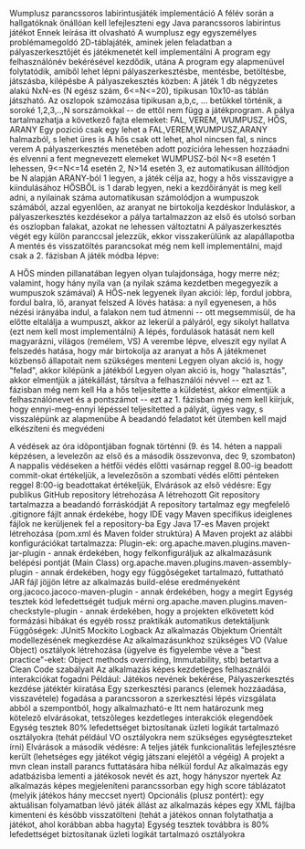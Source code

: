 Wumplusz parancssoros labirintusjáték implementáció
A félév során a hallgatóknak önállóan kell lefejleszteni egy Java parancssoros labirintus játékot
Ennek leírása itt olvasható
A wumplusz egy egyszemélyes problémamegoldó 2D-táblajáték, aminek jelen feladatban a pályaszerkesztőjét és játékmenetét kell implementálni
A program egy felhasználónév bekérésével kezdődik, utána
A program egy alapmenüvel folytatódik, amiből lehet lépni pályaszerkesztésbe, mentésbe, betöltésbe, játszásba, kilépésbe
A pályaszekesztés közben:
A játék 1 db négyzetes alakú NxN-es (N egész szám, 6<=N<=20), tipikusan 10x10-as táblán játszható.
Az oszlopok számozása tipikusan a,b,c, ... betûkkel történik, a soroké 1,2,3,..,N sorszámokkal -- de ettõl nem függ a játékprogram.
A pálya tartalmazhatja a következő fajta elemeket: FAL, VEREM, WUMPUSZ, HŐS, ARANY
Egy pozició csak egy lehet a FAL,VEREM,WUMPUSZ,ARANY halmazból, s lehet üres is
A hős csak ott lehet, ahol nincsen fal, s nincs verem
A pályaszerkesztés menetében adott pozícióra lehessen hozzáadni és elvenni a fent megnevezett elemeket
WUMPUSZ-ból N<=8 esetén 1 lehessen, 9<=N<=14 esetén 2, N>14 esetén 3, ez automatikusan állítódjon be N alapján
ARANY-ból 1 legyen, a játék célja az, hogy a hős visszavigye a kiindulásához
HŐSBŐL is 1 darab legyen, neki a kezdőirányát is meg kell adni, a nyilainak száma automatikusan számolódjon a wumpuszok számából, azzal egyenlően, az aranyat ne birtokolja kezdéskor
Induláskor, a pályaszerkesztés kezdésekor a pálya tartalmazzon az első és utolsó sorban és oszlopban falakat, azokat ne lehessen változtatni
A pályaszerkesztés végét egy külön paranccsal jelezzük, ekkor visszakerülünk az alapállapotba
A mentés és visszatöltés parancsokat még nem kell implementálni, majd csak a 2. fázisban
A játék módba lépve:

A HŐS minden pillanatában legyen olyan tulajdonsága, hogy merre néz; valamint, hogy hány nyila van (a nyilak száma kezdetben megegyezik a wumpuszok számával)
A HŐS-nek legyenek ilyan akciói: lép, fordul jobbra, fordul balra, lő, aranyat felszed
A lövés hatása: a nyíl egyenesen, a hős nézési irányába indul, a falakon nem tud átmenni -- ott megsemmisül, de ha előtte eltalálja a wumpuszt,
akkor az lekerül a pályáról, egy sikolyt hallatva (ezt nem kell most implementálni)
A lépés, fordulások hatását nem kell magyarázni, világos (remélem, VS)
A verembe lépve, elveszit egy nyilat
A felszedés hatása, hogy már birtokolja az aranyat a hős
A játékmenet közbenső állapotait nem szükséges menteni
Legyen olyan akció is, hogy "felad", akkor kilépünk a játékból
Legyen olyan akció is, hogy "halasztás", akkor elmentjük a játékállást, társítva a felhasználói névvel -- ezt az 1. fázisban még nem kell
Ha a hős teljesítette a küldetést, akkor
elmentjük a felhasználónevet és a pontszámot -- ezt az 1. fázisban még nem kell
kiírjuk, hogy ennyi-meg-ennyi lépéssel teljesítetted a pályát, ügyes vagy, s visszalépünk az alapmenübe
A beadandó feladatot két ütemben kell majd elkészíteni és megvédeni

A védések az óra idõpontjában fognak történni (9. és 14. héten a nappali képzésen, a levelezőn az első és a második összevonva, dec 9, szombaton)
A nappalis védéseken a hétfői védés előtti vasárnap reggel 8.00-ig beadott commit-okat értékeljük,
a levelezősön a szombati védés előtti pénteken reggel 8:00-ig beadottakat értékeljük,
Elvárások az elsõ védésre:
Egy publikus GitHub repository létrehozása
A létrehozott Git repository tartalmazza a beadandó forráskódját
A repository tartalmaz egy megfelelõ .gitignore fájlt annak érdekébe, hogy IDE vagy Maven specifikus ideiglenes fájlok ne kerüljenek fel a repository-ba
Egy Java 17-es Maven projekt létrehozása (pom.xml és Maven folder struktúra)
A Maven projekt az alábbi konfigurációkat tartalmazza:
Plugin-ek:
org.apache.maven.plugins.maven-jar-plugin - annak érdekében, hogy felkonfiguráljuk az alkalmazásunk belépési pontját (Main Class)
org.apache.maven.plugins.maven-assembly-plugin - annak érdekében, hogy egy függõségeket tartalmazó, futtatható JAR fájl jöjjön létre az alkalmazás build-elése eredményeként
org.jacoco.jacoco-maven-plugin - annak érdekében, hogy a megírt Egység tesztek kód lefedettségét tudjuk mérni
org.apache.maven.plugins.maven-checkstyle-plugin - annak érdekében, hogy a projekten elkövetett kód formázási hibákat és egyéb rossz praktikák automatikus detektáljunk
Függõségek:
JUnit5
Mockito
Logback
Az alkalmazás Objektum Orientált modellezésének megkezdése
Az alkalmazásunkhoz szükséges VO (Value Object) osztályok létrehozása
(ügyelve és figyelembe véve a "best practice"-eket: Object methods overriding, Immutability, stb)
betartva a Clean Code szabályait
Az alkalmazás képes kezdetleges felhasználói interakciókat fogadni
Például:
Játékos nevének bekérése,
Pályaszerkesztés kezdése
játéktér kiiratása
Egy szerkesztési parancs (elemek hozzáadása, visszavétele) fogadása a parancssoron
a szerkesztési lépés vizsgálata abból a szempontból, hogy alkalmazható-e
Itt nem határozunk meg kötelezõ elvárásokat, tetszõleges kezdetleges interakciók elegendõek
Egység tesztek 80% lefedettséget biztosítanak üzleti logikát tartalmazó osztályokra (tehát például VO osztályokra nem szükséges egységteszteket írni)
Elvárások a második védésre:
A teljes játék funkcionalitás lefejlesztésre került (lehetséges egy játékot végig játszani elejétõl a végéig)
A projekt a mvn clean install parancs futtatására hiba nélkül fordul
Az alkalmazás egy adatbázisba lementi a játékosok nevét és azt, hogy hányszor nyertek
Az alkalmazás képes megjeleníteni parancssorban egy high score táblázatot (melyik játékos hány meccset nyert)
Opcionális (plusz pontért): egy aktuálisan folyamatban lévõ játék állást az alkalmazás képes egy XML fájlba kimenteni és késõbb visszatölteni (tehát a játékos onnan folytathatja a játékot, ahol korábban abba hagyta)
Egység tesztek továbbra is 80% lefedettséget biztosítanak üzleti logikát tartalmazó osztályokra
